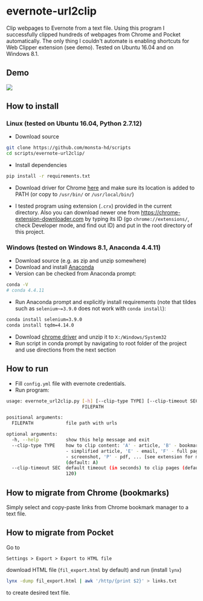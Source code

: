 # evernote-url2clip
Clip webpages to Evernote from a text file. Using this program I successfully clipped hundreds of webpages from Chrome and Pocket automatically. The only thing I couldn't automate is enabling shortcuts for Web Clipper extension (see demo). Tested on Ubuntu 16.04 and on Windows 8.1.

## Demo
![](img/demo.gif)

## How to install
### Linux (tested on Ubuntu 16.04, Python 2.7.12)
* Download source
```bash
git clone https://github.com/monsta-hd/scripts
cd scripts/evernote-url2clip/
```
* Install dependencies
```bash
pip install -r requirements.txt
```
* Download driver for Chrome [here](https://sites.google.com/a/chromium.org/chromedriver/downloads)
and make sure its location is added to PATH (or copy to `/usr/bin/` or `/usr/local/bin/`)

* I tested program using extension (`.crx`) provided in the current directory. Also you can download newer one from https://chrome-extension-downloader.com by typing its ID (go `chrome://extensions/`, check Developer mode, and find out ID) and put in the root directory of this project.

### Windows (tested on Windows 8.1, Anaconda 4.4.11)
* Download source (e.g. as zip and unzip somewhere)
* Download and install [Anaconda](https://www.anaconda.com/download/#windows)
* Version can be checked from Anaconda prompt:
```bash
conda -V
# conda 4.4.11
```
* Run Anaconda prompt and explicitly install requirements (note that tildes such as `selenium~=3.9.0` does not work with `conda install`):
```bash
conda install selenium=3.9.0
conda install tqdm=4.14.0
```
* Download [chrome driver](https://sites.google.com/a/chromium.org/chromedriver/downloads) and unzip it to `X:/Windows/System32`
* Run script in conda prompt by navigating to root folder of the project and use directions from the next section

## How to run
* Fill `config.yml` file with evernote credentials.
* Run program:
```bash
usage: evernote_url2clip.py [-h] [--clip-type TYPE] [--clip-timeout SEC]
                            FILEPATH

positional arguments:
  FILEPATH            file path with urls

optional arguments:
  -h, --help          show this help message and exit
  --clip-type TYPE    how to clip content: 'A' - article, 'B' - bookmark, 'C'
                      - simplified article, 'E' - email, 'F' - full page, 'M'
                      - screenshot, 'P' - pdf, ... [see extension for more]
                      (default: A)
  --clip-timeout SEC  default timeout (in seconds) to clip pages (default:
                      120)
```

## How to migrate from Chrome (bookmarks)
Simply select and copy-paste links from Chrome bookmark manager to a text file.

## How to migrate from Pocket
Go to
```
Settings > Export > Export to HTML file
```
download HTML file (`fil_export.html` by default) and run (install `lynx`)
```bash
lynx -dump fil_export.html | awk '/http/{print $2}' > links.txt
```
to create desired text file.
